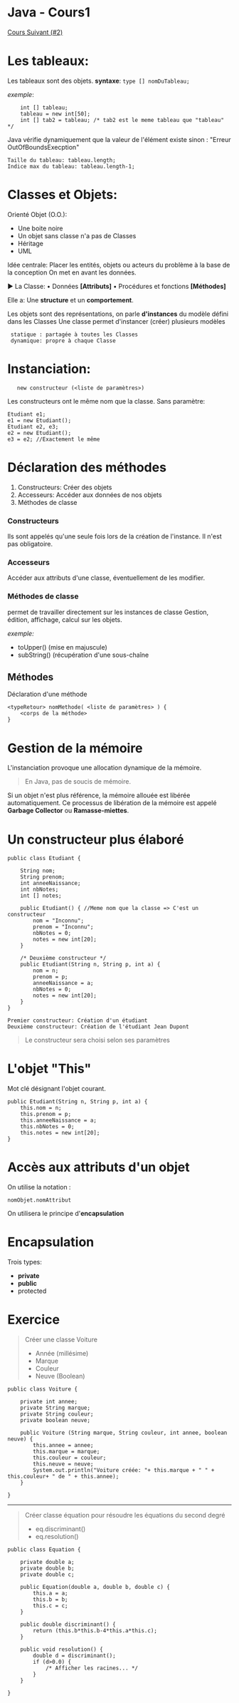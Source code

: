 
# Java - Cours1

[Cours Suivant (#2)](https://vykio.github.io/Cours-Java-CP2/2.md "Cours Java n°2")

# Les tableaux:

   Les tableaux sont des objets.
    **syntaxe**: 
`type [] nomDuTableau;`
    
   *exemple*: 
    
	    int [] tableau;
	    tableau = new int[50];
	    int [] tab2 = tableau; /* tab2 est le meme tableau que "tableau" */

   Java vérifie dynamiquement que la valeur de l'élément existe sinon : "Erreur OutOfBoundsExecption"

    Taille du tableau: tableau.length;
    Indice max du tableau: tableau.length-1;


# Classes et Objets:

   Orienté Objet (O.O.):
   - Une boite noire
   - Un objet sans classe n'a pas de Classes
   - Héritage
   - UML

  Idée centrale:
            Placer les entités, objets ou acteurs du problème à la base de la conception
            On met en avant les données.

   ► La Classe:
	   • Données **[Attributs]**
	   • Procédures et fonctions **[Méthodes]**

  Elle a: Une **structure** et un **comportement**.

Les objets sont des représentations, on parle **d'instances** du modèle défini dans les Classes
Une classe permet d'instancer (créer) plusieurs modèles

     statique : partagée à toutes les Classes
	 dynamique: propre à chaque Classe

   # Instanciation:
	   new constructeur (<liste de paramètres>)
	 
Les constructeurs ont le même nom que la classe.
Sans paramètre: 

    Etudiant e1;
    e1 = new Etudiant();
    Etudiant e2, e3;
    e2 = new Etudiant();
    e3 = e2; //Exactement le même

# Déclaration des méthodes
1. Constructeurs: Créer des objets
2. Accesseurs: Accéder aux données de nos objets
3. Méthodes de classe

###  Constructeurs
Ils sont appelés qu'une seule fois lors de la création de l'instance.
Il n'est pas obligatoire.
### Accesseurs
Accéder aux attributs d'une classe, éventuellement de les modifier.
### Méthodes de classe
permet de travailler directement sur les instances de classe
Gestion, édition, affichage, calcul sur les objets.

*exemple:*
- toUpper() (mise en majuscule)
- subString() (récupération d'une sous-chaîne

## Méthodes
Déclaration d'une méthode

    <typeRetour> nomMethode( <liste de paramètres> ) {
		<corps de la méthode>
	}

# Gestion de la mémoire
L'instanciation provoque une allocation dynamique de la mémoire.

> En Java, pas de soucis de mémoire.

Si un objet n'est plus référence, la mémoire allouée est libérée automatiquement. Ce processus de libération de la mémoire est appelé **Garbage Collector** ou **Ramasse-miettes**.

# Un constructeur plus élaboré

	public class Etudiant {
		
		String nom;
		String prenom;
		int anneeNaissance;
		int nbNotes;
		int [] notes;
		
		public Etudiant() { //Meme nom que la classe => C'est un constructeur
			nom = "Inconnu";
			prenom = "Inconnu";
			nbNotes = 0;
			notes = new int[20];
		}

		/* Deuxième constructeur */
		public Etudiant(String n, String p, int a) {
			nom = n;
			prenom = p;
			anneeNaissance = a;
			nbNotes = 0;
			notes = new int[20];
		}
	}

> 

	Premier constructeur: Création d'un étudiant
	Deuxième constructeur: Création de l'étudiant Jean Dupont

> Le constructeur sera choisi selon ses paramètres

# L'objet "This"

Mot clé désignant l'objet courant. 

	public Etudiant(String n, String p, int a) {
		this.nom = n;
		this.prenom = p;
		this.anneeNaissance = a;
		this.nbNotes = 0;
		this.notes = new int[20];
	}

# Accès aux attributs d'un objet
On utilise la notation :

    nomObjet.nomAttribut

On utilisera le principe d'**encapsulation**

# Encapsulation

Trois types:
- **private**
- **public**
- protected

# Exercice
> Créer une classe Voiture
> - Année (millésime)
> - Marque
> - Couleur
> - Neuve (Boolean)

    public class Voiture {
	
		private int annee;
		private String marque;
		private String couleur;
		private boolean neuve;

		public Voiture (String marque, String couleur, int annee, boolean neuve) {
			this.annee = annee;
			this.marque = marque;
			this.couleur = couleur;
			this.neuve = neuve;
			System.out.println("Voiture créée: "+ this.marque + " " + this.couleur+ " de " + this.annee);
		}

	}

---------------
> Créer classe équation pour résoudre les équations du second degré
> - eq.discriminant()
> - eq.resolution()

    public class Equation {
		
		private double a;
		private double b;
		private double c;
		
		public Equation(double a, double b, double c) {
			this.a = a;
			this.b = b;
			this.c = c;
		}

		public double discriminant() {
			return (this.b*this.b-4*this.a*this.c);
		}

		public void resolution() {
			double d = discriminant();
			if (d>0.0) {
				/* Afficher les racines... */
			}
		}

	}
